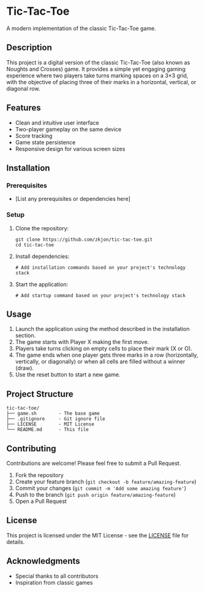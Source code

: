 # Tic-Tac-Toe

A modern implementation of the classic Tic-Tac-Toe game.

## Description

This project is a digital version of the classic Tic-Tac-Toe (also known as Noughts and Crosses) game. It provides a simple yet engaging gaming experience where two players take turns marking spaces on a 3×3 grid, with the objective of placing three of their marks in a horizontal, vertical, or diagonal row.

## Features

- Clean and intuitive user interface
- Two-player gameplay on the same device
- Score tracking
- Game state persistence
- Responsive design for various screen sizes

## Installation

### Prerequisites

- [List any prerequisites or dependencies here]

### Setup

1. Clone the repository:
   ```
   git clone https://github.com/zkjon/tic-tac-toe.git
   cd tic-tac-toe
   ```

2. Install dependencies:
   ```
   # Add installation commands based on your project's technology stack
   ```

3. Start the application:
   ```
   # Add startup command based on your project's technology stack
   ```

## Usage

1. Launch the application using the method described in the installation section.
2. The game starts with Player X making the first move.
3. Players take turns clicking on empty cells to place their mark (X or O).
4. The game ends when one player gets three marks in a row (horizontally, vertically, or diagonally) or when all cells are filled without a winner (draw).
5. Use the reset button to start a new game.

## Project Structure

```
tic-tac-toe/
├── game.sh        - The base game
├── .gitignore     - Git ignore file
├── LICENSE        - MIT License
└── README.md      - This file
```

## Contributing

Contributions are welcome! Please feel free to submit a Pull Request.

1. Fork the repository
2. Create your feature branch (`git checkout -b feature/amazing-feature`)
3. Commit your changes (`git commit -m 'Add some amazing feature'`)
4. Push to the branch (`git push origin feature/amazing-feature`)
5. Open a Pull Request

## License

This project is licensed under the MIT License - see the [LICENSE](LICENSE) file for details.

## Acknowledgments

- Special thanks to all contributors
- Inspiration from classic games

